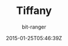 ---
title: "Tiffany"
github: https://github.com/bit-ranger/blog
demo: https://bit-ranger.github.io/blog/
author: bit-ranger

ssg:
  - Jekyll
cms:
  - No Cms
date: 2015-01-25T05:46:39Z
github_branch: gh-pages
---